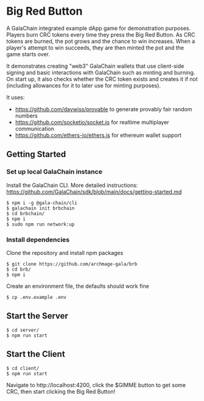 # Big Red Button

A GalaChain integrated example dApp game for demonstration purposes. 
Players burn CRC tokens every time they press the Big Red Button. 
As CRC tokens are burned, the pot grows and the chance to win increases.
When a player's attempt to win succeeds, they are then minted the pot and the game starts over.

It demonstrates creating "web3" GalaChain wallets that use client-side signing and basic interactions with GalaChain such as minting and burning.
On start up, it also checks whether the CRC token exists and creates it if not (including allowances for it to later use for minting purposes).

It uses:
 - https://github.com/daywiss/provable to generate provably fair random numbers
 - https://github.com/socketio/socket.io for realtime multiplayer communication
 - https://github.com/ethers-io/ethers.js for ethereum wallet support


## Getting Started

### Set up local GalaChain instance

Install the GalaChain CLI. More detailed instructions: https://github.com/GalaChain/sdk/blob/main/docs/getting-started.md 
   
    $ npm i -g @gala-chain/cli
    $ galachain init brbchain
    $ cd brbchain/
    $ npm i
    $ sudo npm run network:up

### Install dependencies

Clone the repository and install npm packages

    $ git clone https://github.com/archmage-gala/brb
    $ cd brb/
    $ npm i

Create an environment file, the defaults should work fine

    $ cp .env.example .env

## Start the Server

    $ cd server/
    $ npm run start

## Start the Client

    $ cd client/
    $ npm run start

Navigate to http://localhost:4200, click the $GIMME button to get some CRC, then start clicking the Big Red Button!
